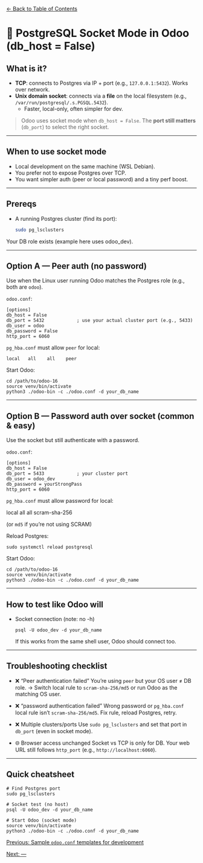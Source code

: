 [← Back to Table of Contents](../README.md#table-of-contents)

# 🔌 PostgreSQL Socket Mode in Odoo (db_host = False)

## What is it?
- **TCP**: connects to Postgres via IP + port (e.g., `127.0.0.1:5432`). Works over network.
- **Unix domain socket**: connects via a **file** on the local filesystem (e.g., `/var/run/postgresql/.s.PGSQL.5432`).  
  - Faster, local-only, often simpler for dev.

> Odoo uses socket mode when `db_host = False`. The **port still matters** (`db_port`) to select the right socket.

---

## When to use socket mode
- Local development on the same machine (WSL Debian).  
- You prefer not to expose Postgres over TCP.  
- You want simpler auth (peer or local password) and a tiny perf boost.

---

## Prereqs
- A running Postgres cluster (find its port):
  ```bash
  sudo pg_lsclusters
Your DB role exists (example here uses odoo_dev).

---

## Option A — Peer auth (no password)

Use when the Linux user running Odoo matches the Postgres role (e.g., both are `odoo`).

`odoo.conf`:
```
[options]
db_host = False
db_port = 5432            ; use your actual cluster port (e.g., 5433)
db_user = odoo
db_password = False
http_port = 6060
```

`pg_hba.conf` must allow `peer` for local:
```
local   all    all    peer
```

Start Odoo:
```
cd /path/to/odoo-16
source venv/bin/activate
python3 ./odoo-bin -c ./odoo.conf -d your_db_name
```

---

## Option B — Password auth over socket (common & easy)

Use the socket but still authenticate with a password.

`odoo.conf`:
```
[options]
db_host = False
db_port = 5433            ; your cluster port
db_user = odoo_dev
db_password = yourStrongPass
http_port = 6060
```

`pg_hba.conf` must allow password for local:

local   all    all    scram-sha-256


(or `md5` if you’re not using SCRAM)

Reload Postgres:
```
sudo systemctl reload postgresql
```

Start Odoo:
```
cd /path/to/odoo-16
source venv/bin/activate
python3 ./odoo-bin -c ./odoo.conf -d your_db_name
```

---

## How to test like Odoo will

- Socket connection (note: no -h)
  ```
  psql -U odoo_dev -d your_db_name
  ```
  If this works from the same shell user, Odoo should connect too.

---

## Troubleshooting checklist

- ❌ “Peer authentication failed”
You’re using `peer` but your OS user ≠ DB role.
→ Switch local rule to `scram-sha-256/md5` or run Odoo as the matching OS user.

- ❌ “password authentication failed”
Wrong password or `pg_hba.conf` local rule isn’t `scram-sha-256/md5`. Fix rule, reload Postgres, retry.

- ❌ Multiple clusters/ports
Use `sudo pg_lsclusters` and set that port in `db_port` (even in socket mode).

- 🌐 Browser access unchanged
Socket vs TCP is only for DB. Your web URL still follows `http_port` (e.g., `http://localhost:6060`).

---

## Quick cheatsheet
```
# Find Postgres port
sudo pg_lsclusters

# Socket test (no host)
psql -U odoo_dev -d your_db_name

# Start Odoo (socket mode)
source venv/bin/activate
python3 ./odoo-bin -c ./odoo.conf -d your_db_name
```


[Previous: Sample `odoo.conf` templates for development](./05-test-server-map.md)

[Next: —]()
